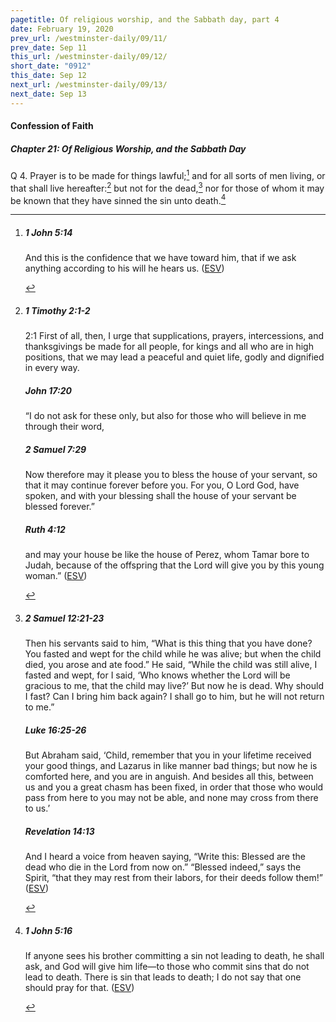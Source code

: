 ```yaml
---
pagetitle: Of religious worship, and the Sabbath day, part 4
date: February 19, 2020
prev_url: /westminster-daily/09/11/
prev_date: Sep 11
this_url: /westminster-daily/09/12/
short_date: "0912"
this_date: Sep 12
next_url: /westminster-daily/09/13/
next_date: Sep 13
---
```


#### Confession of Faith

##### Chapter 21: Of Religious Worship, and the Sabbath Day

<span class="q">Q 4.</span> Prayer is to be made for things lawful;[^fnref:wcf1] and for all sorts of men living, or that shall live hereafter:[^fnref:wcf2] but not for the dead,[^fnref:wcf3] nor for those of whom it may be known that they have sinned the sin unto death.[^fnref:wcf4]

[^fnref:wcf1]: <div class="esv"><h5>1 John 5:14</h5> <div class="esv-text"><p id="p62005014.01-1">And this is the confidence that we have toward him, that if we ask anything according to his will he hears us.  (<a href="http://www.esv.org" class="copyright">ESV</a>)</p> </div> </div>

[^fnref:wcf2]: <div class="esv"><h5>1 Timothy 2:1-2</h5> <div class="esv-text"> <p id="p54002001.05-1"><span class="chapter-num" id="v54002001-1">2:1&nbsp;</span>First of all, then, I urge that supplications, prayers, intercessions, and thanksgivings be made for all people, for kings and all who are in high positions, that we may lead a peaceful and quiet life, godly and dignified in every way.</p> </div><h5>John 17:20</h5> <div class="esv-text"><p id="p43017020.01-2"><span class="woc">&#8220;I do not ask for these only, but also for those who will believe in me through their word,</span></p> </div><h5>2 Samuel 7:29</h5> <div class="esv-text"><p id="p10007029.01-3">Now therefore may it please you to bless the house of your servant, so that it may continue forever before you. For you, O Lord <span class="small-caps">God</span>, have spoken, and with your blessing shall the house of your servant be blessed forever.&#8221;</p> </div><h5>Ruth 4:12</h5> <div class="esv-text"><p id="p08004012.01-4">and may your house be like the house of Perez, whom Tamar bore to Judah, because of the offspring that the <span class="small-caps">Lord</span> will give you by this young woman.&#8221;  (<a href="http://www.esv.org" class="copyright">ESV</a>)</p> </div> </div>

[^fnref:wcf3]: <div class="esv"><h5>2 Samuel 12:21-23</h5> <div class="esv-text"><p id="p10012021.01-1">Then his servants said to him, &#8220;What is this thing that you have done? You fasted and wept for the child while he was alive; but when the child died, you arose and ate food.&#8221; He said, &#8220;While the child was still alive, I fasted and wept, for I said, &#8216;Who knows whether the <span class="small-caps">Lord</span> will be gracious to me, that the child may live?&#8217; But now he is dead. Why should I fast? Can I bring him back again? I shall go to him, but he will not return to me.&#8221;</p> </div><h5>Luke 16:25-26</h5> <div class="esv-text"><p id="p42016025.01-2"><span class="woc">But Abraham said, &#8216;Child, remember that you in your lifetime received your good things, and Lazarus in like manner bad things; but now he is comforted here, and you are in anguish.</span> <span class="woc">And besides all this, between us and you a great chasm has been fixed, in order that those who would pass from here to you may not be able, and none may cross from there to us.&#8217;</span></p> </div><h5>Revelation 14:13</h5> <div class="esv-text"><p id="p66014013.01-3">And I heard a voice from heaven saying, &#8220;Write this: Blessed are the dead who die in the Lord from now on.&#8221; &#8220;Blessed indeed,&#8221; says the Spirit, &#8220;that they may rest from their labors, for their deeds follow them!&#8221;  (<a href="http://www.esv.org" class="copyright">ESV</a>)</p> </div> </div>

[^fnref:wcf4]: <div class="esv"><h5>1 John 5:16</h5> <div class="esv-text"><p id="p62005016.01-1">If anyone sees his brother committing a sin not leading to death, he shall ask, and God will give him life&#8212;to those who commit sins that do not lead to death. There is sin that leads to death; I do not say that one should pray for that.  (<a href="http://www.esv.org" class="copyright">ESV</a>)</p> </div> </div>

